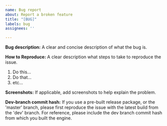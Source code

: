 ```yaml
---
name: Bug report
about: Report a broken feature
title: "[BUG]"
labels: bug
assignees: ''

---
```


**Bug description:**
A clear and concise description of what the bug is.

**How to Reproduce:**
A clear description what steps to take to reproduce the issue.
1. Do this...
1. Do that...
1. etc...

**Screenshots:**
If applicable, add screenshots to help explain the problem.

**Dev-branch commit hash:**
If you use a pre-built release package, or the 'master' branch, please first reproduce the issue with the latest build from the 'dev' branch. For reference, please include the dev branch commit hash from which you built the engine.
